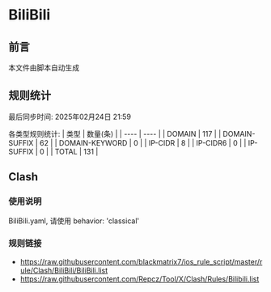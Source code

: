 # BiliBili

## 前言
本文件由脚本自动生成

## 规则统计
最后同步时间: 2025年02月24日 21:59

各类型规则统计:
| 类型 | 数量(条)  | 
| ---- | ----  |
| DOMAIN | 117 | 
| DOMAIN-SUFFIX | 62 | 
| DOMAIN-KEYWORD | 0 | 
| IP-CIDR | 8 | 
| IP-CIDR6 | 0 | 
| IP-SUFFIX | 0 | 
| TOTAL | 131 | 
## Clash 
### 使用说明 
BiliBili.yaml, 请使用 behavior: 'classical' 
### 规则链接 
- https://raw.githubusercontent.com/blackmatrix7/ios_rule_script/master/rule/Clash/BiliBili/BiliBili.list 
- https://raw.githubusercontent.com/Repcz/Tool/X/Clash/Rules/Bilibili.list 
